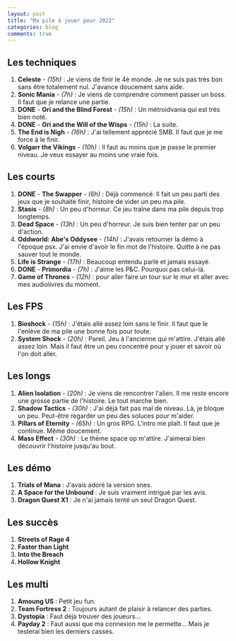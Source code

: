 ```yaml
---
layout: post
title: "Ma pile à jouer pour 2022"
categories: blog
comments: true
---
```


## Les techniques

1. **Celeste** - *(15h)* : Je viens de finir le 4è monde. Je ne suis pas très bon sans être totalement nul. J'avance doucement sans aide.
2. **Sonic Mania** - *(7h)* : Je viens de comprendre comment passer un boss. Il faut que je relance une partie.
3. **DONE** - **Ori and the Blind Forest** - *(15h)* : Un métroidvania qui est très bien noté.
4. **DONE** - **Ori and the Will of the Wisps** - *(15h)* : La suite.  
5. **The End is Nigh** - *(16h)* : J'ai tellement apprécié SMB. Il faut que je me force à le finir.
6. **Volgarr the Vikings** - *(10h)* : Il faut au moins que je passe le premier niveau. Je veux essayer au moins une vraie fois.

## Les courts

1. **DONE** - **The Swapper** - *(6h)* : Déjà commencé. Il fait un peu parti des jeux que je souhaite finir, histoire de vider un peu ma pile.
2. **Stasis** - *(8h)* : Un peu d'horreur. Ce jeu traîne dans ma pile depuis trop longtemps. 
3. **Dead Space** - *(13h)* : Un peu d'horreur. Je suis bien tenter par un peu d'action.
4. **Oddworld: Abe's Oddysee** - *(14h)* : J'avais retourner la démo à l'époque psx. J'ai envie d'avoir le fin mot de l'histoire. Quitte à ne pas sauver tout le monde.
5. **Life is Strange** - *(17h)* : Beaucoup entendu parlé et jamais essayé.
6. **DONE** - **Primordia** - *(7h)* : J'aime les P&C. Pourquoi pas celui-là.
7. **Game of Thrones** - *(12h)* : pour aller faire un tour sur le mur et aller avec mes audiolivres du moment.

## Les FPS

1. **Bioshock** - *(15h)* : J'étais allé assez loin sans le finir. Il faut que le l'enlève de ma pile une bonne fois pour toute.
1. **System Shock** - *(20h)* : Pareil. Jeu à l'ancienne qui m'attire. J'étais allé assez loin. Mais il faut être un peu concentré pour y jouer et savoir où l'on doit aller.

## Les longs

1. **Alien Isolation** - *(20h)* : Je viens de rencontrer l'alien. Il me reste encore une grosse partie de l'histoire. Le tout marche bien.
2. **Shadow Tactics** - *(30h)* : J'ai déjà fait pas mal de niveau. Là, je bloque un peu. Peut-être regarder un peu des soluces pour m'aider.
3. **Pillars of Eternity** - *(65h)* :  Un gros RPG. L'intro me plaît. Il faut que je continue. Même doucement.
4. **Mass Effect** - *(30h)* : Le thème space op m'attire. J'aimerai bien découvrir l'histoire jusqu'au bout.

## Les démo

1. **Trials of Mana** : J'avais adoré la version snes.
2. **A Space for the Unbound** : Je suis vraiment intrigué par les avis.
3. **Dragon Quest X1** : Je n'ai jamais tenté un seul Dragon Quest.

## Les succès

1. **Streets of Rage 4**
3. **Faster than Light**
3. **Into the Breach**
4. **Hollow Knight**

## Les multi

1. **Amoung US** : Petit jeu fun. 
2. **Team Fortress 2** : Toujours autant de plaisir à relancer des parties. 
3. **Dystopia** : Faut déjà trouver des joueurs...
4. **Payday 2** : Faut aussi que ma connexion me le permette... Mais je testerai bien les derniers casses.